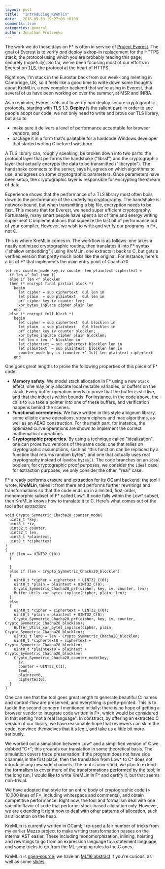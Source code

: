 ```yaml
---
layout: post
title:  "Introducing KreMlin"
date:   2016-09-30 19:27:00 +0100
comments: true
categories: general
author: Jonathan Protzenko
---
```


The work we do these days on F\* is often in service of 
[Project Everest](https://project-everest.github.io/). The goal of Everest is
to verify _and_ deploy a drop-in replacement for the HTTPS stack, the protocol
using which you are probably reading this page, securely (hopefully). So far, 
we've been focusing most of our efforts in Everest on [TLS](https://tlswg.github.io/tls13-spec/), 
the protocol at the heart of HTTPS.

Right now, I'm stuck in the
Eurostar back from our week-long meeting in Cambridge, UK, so it feels like a
good time to write down some thoughts about KreMLin, a new compiler backend that we're
using in Everest, that
several of us have been working on over the summer, at MSR and INRIA.

As a reminder, Everest sets out to verify _and_ deploy secure cryptographic protocols, starting with TLS 1.3.
**Deploy** is the salient part: in order to see people adopt our code, we not
only need to write and prove our TLS library, but also to

- make sure it delivers a level of performance acceptable for browser vendors,
  and
- package it in a form that's palatable for a hardcode Windows developer that
  started writing C before I was born.

A TLS library can, roughly speaking, be broken down into two parts: the
protocol layer that performs the handshake ("libssl") and the cryptographic
layer that actually encrypts the data to be transmitted ("libcrypto"). The
handshake connects to the server, says hi, agrees on which algorithms to use,
and agrees on some cryptographic parameters. Once parameters have been setup,
the cryptographic layer is responsible for encrypting the stream of data.

Experience shows that the performance of a TLS library most often boils down to
the performance of the underlying cryptography. The handshake is network-bound,
but when transmitting a big file, encryption needs to be fast. This means that
for Everest, we need super efficient cryptography. Fortunately, many smart
people have spent a lot of time and energy writing super-neat C implementations
that squeeze the last bit of performance out of your compiler. However, we wish
to write and verify our programs in F\*, not C.

This is where KreMLin comes in. The workflow is as follows: one takes a neatly
optimized cryptographic routine, then translates it into F\* syntax ("shallow
embedding"); using KreMLin, one extracts it back to C, but gets a verified
version that pretty much looks like the original. For instance, here's a bit of
F\* that implements the main entry point of Chacha20.

```
let rec counter_mode key iv counter len plaintext ciphertext =
  if len =^ 0ul then ()
  else if len <^ blocklen
  then (* encrypt final partial block *)
    begin
      let cipher = sub ciphertext  0ul len in
      let plain  = sub plaintext   0ul len in
      prf cipher key iv counter len;
      xor_bytes_inplace cipher plain len
    end
  else (* encrypt full block *)
    begin
      let cipher = sub ciphertext  0ul blocklen in
      let plain  = sub plaintext   0ul blocklen in
      prf cipher key iv counter blocklen;
      xor_bytes_inplace cipher plain blocklen;
      let len = len -^ blocklen in
      let ciphertext = sub ciphertext blocklen len in
      let plaintext  = sub plaintext  blocklen len in
      counter_mode key iv (counter +^ 1ul) len plaintext ciphertext
    end
```

One goes great lengths to prove the following properties of this piece of F\*
code.

- **Memory safety.** We model stack allocation in F\* using a new `Stack` effect;
  one may only allocate local mutable variables, or buffers on the stack. Every
  buffer operation needs to prove that the buffer is still live, and that the
  index is within bounds. For instance, in the code above, the calls to `sub`
  take a pointer _into_ one of these buffers, and verification happens behind the
  scenes.
- **Functional correctness.** We have written in this style a bignum library,
  some elliptic curve operations, stream ciphers and mac algorithms, as well as
  an AEAD construction. For the math part, for instance, the optimized curve
  operations are shown to implement the correct mathematical operations.
- **Cryptographic properties.** By using a technique called "idealization", one
  can prove two versions of the same code: one that relies on cryptographic
  assumptions, such as "this function can be replaced by a function
  that returns random bytes"; and one that actually uses real cryptography
  instead of `Random.bytes()`. The code branches on an `ideal` boolean; for
  cryptographic proof purposes, we consider the `ideal` case; for extraction
  purposes, we only consider the other, "real" case.

F\* already performs erasure and extraction for its OCaml backend; the tool I
wrote, **KreMLin**, takes it from there and performs further rewritings and
transformations so that the code ends up in a limited, first-order, monomorphic
subset of F\* called Low\*. If code falls within the Low\* subset, then KreMLin
knows how to translate it to C. Here's what comes out of the tool after
extraction:

```
void Crypto_Symmetric_Chacha20_counter_mode(
  uint8_t *key,
  uint8_t *iv,
  uint32_t counter,
  uint32_t len,
  uint8_t *plaintext,
  uint8_t *ciphertext
)
{
  if (len == UINT32_C(0))
  {

  }
  else if (len < Crypto_Symmetric_Chacha20_blocklen)
  {
    uint8_t *cipher = ciphertext + UINT32_C(0);
    uint8_t *plain = plaintext + UINT32_C(0);
    Crypto_Symmetric_Chacha20_prf(cipher, key, iv, counter, len);
    Buffer_Utils_xor_bytes_inplace(cipher, plain, len);
  }
  else
  {
    uint8_t *cipher = ciphertext + UINT32_C(0);
    uint8_t *plain = plaintext + UINT32_C(0);
    Crypto_Symmetric_Chacha20_prf(cipher, key, iv, counter, Crypto_Symmetric_Chacha20_blocklen);
    Buffer_Utils_xor_bytes_inplace(cipher, plain, Crypto_Symmetric_Chacha20_blocklen);
    uint32_t len0 = len - Crypto_Symmetric_Chacha20_blocklen;
    uint8_t *ciphertext0 = ciphertext + Crypto_Symmetric_Chacha20_blocklen;
    uint8_t *plaintext0 = plaintext + Crypto_Symmetric_Chacha20_blocklen;
    Crypto_Symmetric_Chacha20_counter_mode(key,
      iv,
      counter + UINT32_C(1),
      len0,
      plaintext0,
      ciphertext0);
  }
}
```

One can see that the tool goes great length to generate beautiful C: names and
control-flow are preserved, and everything is pretty-printed. This is to tackle
the second concern I mentioned initially: there is no hope of getting a browser
vendor to integrate code written in F\*, which would be considered in that
setting "not a real language". In constract, by offering an extracted C version
of our library, we have reasonable hope that reviewers can skim the code,
convince themselves that it's legit, and take us a little bit more seriously.

We worked out a simulation between Low\* and a simplified version of C we dubbed
"C\*"; this grounds our translation in some theoretical basis. The simulation
covers trace preservation: if the program does not have side channels in the
first place, then the translation from Low\* to C\* does not introduce any new
side channels. The tool is unverified; we plan to extend the formalism to cover
more of the transformations performed by the tool; in the long run, I would like
to write KreMLin in F\* and certify it, but that seems non-trivial.

We have adopted that style for an entire body of cryptographic code (> 10,000
lines of F*, including whitespace and comments), and obtain competitive
performance. Right now, the tool and formalism deal with one specific flavor
of code that performs stack-based allocation only. However, we are extending it
right now to deal with other patterns of allocation, such as allocation on the
heap.

KreMLin is currently written in OCaml; I re-used a fair number of tricks from my
earlier Mezzo project to make writing transformation passes on the internal AST
easier. These including monomorphization, inlining, hoisting and rewritings to
go from an expression language to a statement language, and some tricks to go
from the ML scoping rules to the C ones.

KreMLin is [open-source](https://github.com/FStarLang/kremlin/); we have an
[ML'16 abstract](https://jonathan.protzenko.fr/papers/ml16.pdf) if you're
curious, as well as some
[slides](https://jonathan.protzenko.fr/papers/talk-ml16.pdf).

